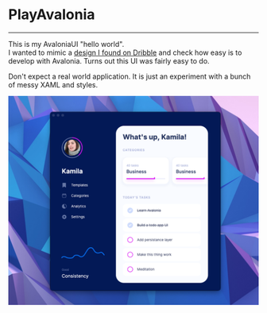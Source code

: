 # PlayAvalonia
---
This is my AvaloniaUI "hello world".  
I wanted to mimic a [design I found on Dribble](https://dribbble.com/shots/14100356-ToDo-App-UI) and check how easy is to develop with Avalonia. 
Turns out this UI was fairly easy to do. 

Don't expect a real world application. It is just an experiment with a bunch of messy XAML and styles.

![screenshot](screenshot.png)
